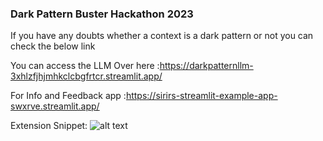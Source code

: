 ### Dark Pattern Buster Hackathon 2023

If you have any doubts whether a context is a dark pattern or not you can check the below link 


You can access the LLM Over here :https://darkpatternllm-3xhlzfjhjmhkclcbgfrtcr.streamlit.app/

For Info and Feedback app :https://sirirs-streamlit-example-app-swxrve.streamlit.app/

Extension Snippet:
![alt text](http://url/to/img.png)
